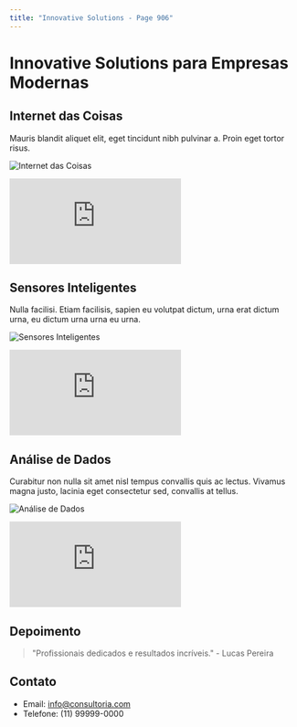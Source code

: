 ```yaml
---
title: "Innovative Solutions - Page 906"
---
```


# Innovative Solutions para Empresas Modernas

## Internet das Coisas
Mauris blandit aliquet elit, eget tincidunt nibh pulvinar a. Proin eget tortor risus.

![Internet das Coisas](https://source.unsplash.com/800x400/?iot,technology,devices,1415)
<iframe class="w-full h-64 object-cover rounded-lg shadow-lg my-4" src="https://www.youtube.com/embed/ejubeppy9mc" frameborder="0" allowfullscreen></iframe>

## Sensores Inteligentes
Nulla facilisi. Etiam facilisis, sapien eu volutpat dictum, urna erat dictum urna, eu dictum urna urna eu urna.

![Sensores Inteligentes](https://source.unsplash.com/800x400/?smart,sensor,technology,1016)
<iframe class="w-full h-64 object-cover rounded-lg shadow-lg my-4" src="https://www.youtube.com/embed/XT35XdL0frc" frameborder="0" allowfullscreen></iframe>

## Análise de Dados
Curabitur non nulla sit amet nisl tempus convallis quis ac lectus. Vivamus magna justo, lacinia eget consectetur sed, convallis at tellus.

![Análise de Dados](https://source.unsplash.com/800x400/?data,analytics,computer,984)
<iframe class="w-full h-64 object-cover rounded-lg shadow-lg my-4" src="https://www.youtube.com/embed/l3Ea_hq9vW4" frameborder="0" allowfullscreen></iframe>

## Depoimento
> "Profissionais dedicados e resultados incríveis." - Lucas Pereira

## Contato
- Email: info@consultoria.com
- Telefone: (11) 99999-0000
